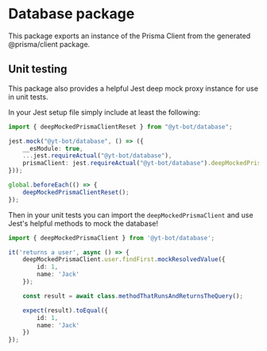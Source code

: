 # Database package

This package exports an instance of the Prisma Client from the generated @prisma/client package.

## Unit testing

This package also provides a helpful Jest deep mock proxy instance for use in unit tests.

In your Jest setup file simply include at least the following:

```ts
import { deepMockedPrismaClientReset } from "@yt-bot/database";

jest.mock("@yt-bot/database", () => ({
    __esModule: true,
    ...jest.requireActual("@yt-bot/database"),
    prismaClient: jest.requireActual("@yt-bot/database").deepMockedPrismaClient,
}));

global.beforeEach(() => {
    deepMockedPrismaClientReset();
});
```

Then in your unit tests you can import the `deepMockedPrismaClient` and use Jest's helpful methods to mock the database!

```ts
import { deepMockedPrismaClient } from '@yt-bot/database';

it('returns a user', async () => {
    deepMockedPrismaClient.user.findFirst.mockResolvedValue({
        id: 1,
        name: 'Jack'
    });

    const result = await class.methodThatRunsAndReturnsTheQuery();

    expect(result).toEqual({
        id: 1,
        name: 'Jack'
    })
});
```
